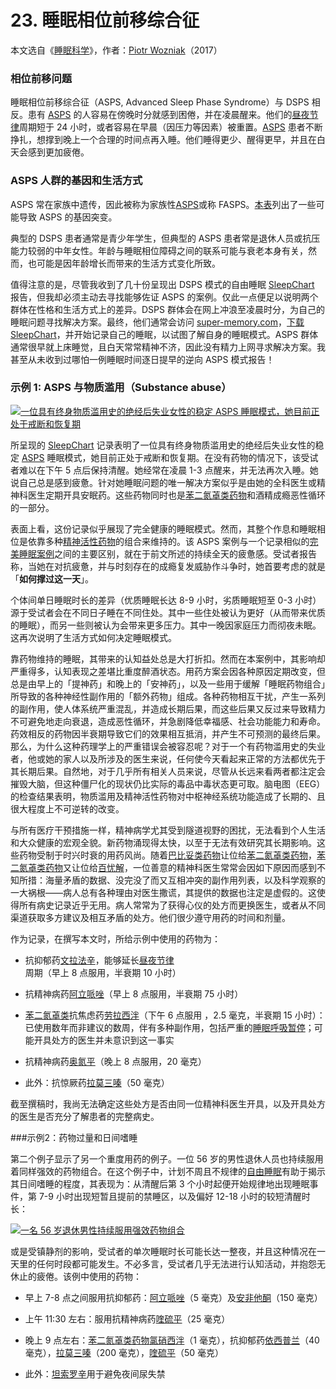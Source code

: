 # 23. 睡眠相位前移综合征

本文选自《[睡眠科学](https://supermemo.guru/wiki/Science_of_sleep)》，作者：[Piotr Wozniak](https://supermemo.guru/wiki/Piotr_Wozniak)（2017）

### 相位前移问题

睡眠相位前移综合征（ASPS, Advanced Sleep Phase Syndrome）与 DSPS 相反。患有 [ASPS](https://supermemo.guru/wiki/Good_sleep,_good_learning,_good_life:_Glossary#ASPS) 的人容易在傍晚时分就感到困倦，并在凌晨醒来。他们的[昼夜节律](https://supermemo.guru/wiki/Good_sleep,_good_learning,_good_life:_Glossary#circadian_sleep_component)周期短于 24 小时，或者容易在早晨（因压力等因素）被重置。[ASPS](https://supermemo.guru/wiki/Good_sleep,_good_learning,_good_life:_Glossary#ASPS) 患者不断挣扎，想撑到晚上一个合理的时间点再入睡。他们睡得更少、醒得更早，并且在白天会感到更加疲倦。

### ASPS 人群的基因和生活方式

ASPS 常在家族中遗传，因此被称为家族性[ASPS](https://supermemo.guru/wiki/Good_sleep,_good_learning,_good_life:_Glossary#ASPS)或称 FASPS。[本表](http://physrev.physiology.org/content/90/3/1063/T5.expansion.html)列出了一些可能导致 ASPS 的基因突变。

典型的 DSPS 患者通常是青少年学生，但典型的 ASPS 患者常是退休人员或抗压能力较弱的中年女性。年龄与睡眠相位障碍之间的联系可能与衰老本身有关，然而，也可能是因年龄增长而带来的生活方式变化所致。

值得注意的是，尽管我收到了几十份呈现出 DSPS 模式的自由睡眠 [SleepChart](https://supermemo.guru/wiki/Good_sleep,_good_learning,_good_life:_Glossary#SleepChart) 报告，但我却必须主动去寻找能够佐证 ASPS 的案例。仅此一点便足以说明两个群体在性格和生活方式上的差异。DSPS 群体会在网上冲浪至凌晨时分，为自己的睡眠问题寻找解决方案。最终，他们通常会访问 [super-memory.com](http://super-memory.com/)，[下载 SleepChart](http://www.super-memory.com/articles/sleepchart.htm)，并开始记录自己的睡眠，以试图了解自身的睡眠模式。ASPS 群体通常很早就上床睡觉，且白天常常精神不济，因此没有精力上网寻求解决方案。我甚至从未收到过哪怕一例睡眠时间逐日提早的逆向 ASPS 模式报告！

### 示例 1: ASPS 与物质滥用（Substance abuse）

[![一位具有终身物质滥用史的绝经后失业女性的稳定 ASPS 睡眠模式，她目前正处于戒断和恢复期](https://supermemo.guru/images/thumb/f/f0/ASPS_substance_abuse_%28sleep_timeline%29.jpg/800px-ASPS_substance_abuse_%28sleep_timeline%29.jpg)](https://supermemo.guru/wiki/File:ASPS_substance_abuse_(sleep_timeline).jpg)

所呈现的 [SleepChart](https://supermemo.guru/wiki/Good_sleep,_good_learning,_good_life:_Glossary#SleepChart) 记录表明了一位具有终身物质滥用史的绝经后失业女性的稳定 [ASPS](https://supermemo.guru/wiki/Good_sleep,_good_learning,_good_life:_Glossary#ASPS) 睡眠模式，她目前正处于戒断和恢复期。在没有药物的情况下，该受试者难以在下午 5 点后保持清醒。她经常在凌晨 1-3 点醒来，并无法再次入睡。她说自己总是感到疲惫。针对她睡眠问题的唯一解决方案似乎是由她的全科医生或精神科医生定期开具安眠药。这些药物同时也是[苯二氮䓬类药物](http://en.wikipedia.org/wiki/Benzodiazepines)和酒精成瘾恶性循环的一部分。

表面上看，这份记录似乎展现了完全健康的睡眠模式。然而，其整个作息和睡眠相位是依靠多种[精神活性药物](http://en.wikipedia.org/wiki/Psychoactive_drug)的组合来维持的。该 ASPS 案例与一个记录相似的[完美睡眠案例](https://supermemo.guru/wiki/Sleep_habits#Perfect_24-hour_cycle)之间的主要区别，就在于前文所述的持续全天的疲惫感。受试者报告称，当她在对抗疲惫，并与时刻存在的成瘾复发威胁作斗争时，她首要考虑的就是「**如何撑过这一天**」。

个体间单日睡眠时长的差异（优质睡眠长达 8-9 小时，劣质睡眠短至 0-3 小时）源于受试者会在不同日子睡在不同住处。其中一些住处被认为更好（从而带来优质的睡眠），而另一些则被认为会带来更多压力。其中一晚因家庭压力而彻夜未眠。这再次说明了生活方式如何决定睡眠模式。

靠药物维持的睡眠，其带来的认知益处总是大打折扣。然而在本案例中，其影响却严重得多，认知表现之差堪比重度醉酒状态。用药方案会因各种原因定期改变，但总是由早上的「提神药」和晚上的「安神药」，以及一些用于缓解「睡眠药物组合」所导致的各种神经性副作用的「额外药物」组成。各种药物相互干扰，产生一系列的副作用，使人体系统严重混乱，并造成长期后果，而这些后果又反过来导致精力不可避免地走向衰退，造成恶性循环，并急剧降低幸福感、社会功能能力和寿命。药效相反的药物因半衰期导致它们的效果相互抵消，并产生不可预测的最终后果。那么，为什么这种药理学上的严重错误会被容忍呢？对于一个有药物滥用史的失业者，他或她的家人以及所涉及的医生来说，任何使今天看起来正常的方法都优先于其长期后果。自然地，对于几乎所有相关人员来说，尽管从长远来看两者都注定会摧毁大脑，但这种僵尸化的现状仍比实际的毒品中毒状态更可取。脑电图（EEG）的检查结果表明，物质滥用及精神活性药物对中枢神经系统功能造成了长期的、且很大程度上不可逆转的改变。

与所有医疗干预措施一样，精神病学尤其受到隧道视野的困扰，无法看到个人生活和大众健康的宏观全貌。新药物涌现得太快，以至于无法有效研究其长期影响。这些药物受制于时兴时衰的用药风尚。随着[巴比妥类药物](http://en.wikipedia.org/wiki/Barbiturates)让位给[苯二氮䓬类药物](http://en.wikipedia.org/wiki/Benzodiazepines)，[苯二氮䓬类药物](https://supermemo.guru/wiki/Good_sleep,_good_learning,_good_life:_Glossary#benzodiazepines)又让位给[百忧解](http://en.wikipedia.org/wiki/Prozac)，一位善意的精神科医生常常会因如下原因而感到不知所措：海量矛盾的数据、没完没了而又互相冲突的副作用列表，以及科学观察的一大祸根——病人总有各种理由对医生撒谎，其提供的数据也注定是虚假的。这使得所有病史记录近乎无用。病人常常为了获得心仪的处方而更换医生，或者从不同渠道获取多方建议及相互矛盾的处方。他们很少遵守用药的时间和剂量。

作为记录，在撰写本文时，所给示例中使用的药物为：

- 抗抑郁药[文拉法辛](http://en.wikipedia.org/wiki/Venlafaxine)，能够延长[昼夜节律](https://supermemo.guru/wiki/Good_sleep,_good_learning,_good_life:_Glossary#circadian_sleep_component)周期（早上 8 点服用，半衰期 10 小时）

- 抗精神病药[阿立哌唑](http://en.wikipedia.org/wiki/Aripiprazole)（早上 8 点服用，半衰期 75 小时）

- [苯二氮䓬类](http://en.wikipedia.org/wiki/Benzodiazepine)抗焦虑药[劳拉西泮](http://en.wikipedia.org/wiki/Lorazepam)（下午 6 点服用 ，2.5 毫克，半衰期 15 小时）：已使用数年而非建议的数周，伴有多种副作用，包括严重的[睡眠呼吸暂停](https://supermemo.guru/wiki/Sleep_apnea)；可能开具处方的医生并未意识到这一事实

- 抗精神病药[奥氮平](http://en.wikipedia.org/wiki/Olanzapine)（晚上 8 点服用，20 毫克）

- 此外：抗惊厥药[拉莫三嗪](http://en.wikipedia.org/wiki/Lamotrigine)（50 毫克）

截至撰稿时，我尚无法确定这些处方是否由同一位精神科医生开具，以及开具处方的医生是否充分了解患者的完整病史。

###示例2：药物过量和日间嗜睡

第二个例子显示了另一个重度用药的例子。一位 56 岁的男性退休人员也持续服用着同样强效的药物组合。在这个例子中，计划不周且不规律的[自由睡眠](https://supermemo.guru/wiki/Formula_for_good_sleep:_free_running_sleep)有助于揭示其日间嗜睡的程度，其表现为：从清醒后第 3 个小时起便开始规律地出现睡眠事件，第 7-9 小时出现短暂且提前的禁睡区，以及偏好 12-18 小时的较短清醒时长：

[![一名 56 岁退休男性持续服用强效药物组合](https://supermemo.guru/images/thumb/4/45/ASPS_overmedication_%28circadian_graph%29.jpg/800px-ASPS_overmedication_%28circadian_graph%29.jpg)](https://supermemo.guru/wiki/File:ASPS_overmedication_(circadian_graph).jpg)

或是受镇静剂的影响，受试者的单次睡眠时长可能长达一整夜，并且这种情况在一天里的任何时段都可能发生。不必多言，受试者几乎无法进行认知活动，并抱怨无休止的疲倦。该例中使用的药物：

- 早上 7-8 点之间服用抗抑郁药：[阿立哌唑](http://en.wikipedia.org/wiki/Aripiprazole)（5 毫克）及[安非他酮](http://en.wikipedia.org/wiki/Bupropion)（150 毫克）

- 上午 11:30 左右：服用抗精神病药[喹硫平](http://en.wikipedia.org/wiki/Quetiapine)（25 毫克）

- 晚上 9 点左右：[苯二氮䓬类药物](http://en.wikipedia.org/wiki/Benzodiazepine)[氯硝西泮](http://en.wikipedia.org/wiki/Clonazepam)（1 毫克），抗抑郁药[依西普兰](http://en.wikipedia.org/wiki/Escitalopram)（40 毫克），[拉莫三嗪](http://en.wikipedia.org/wiki/Lamotrigine)（200 毫克），[喹硫平](http://en.wikipedia.org/wiki/Quetiapine)（50 毫克）

- 此外：[坦索罗辛](http://en.wikipedia.org/wiki/Tamsulosin)用于避免夜间尿失禁